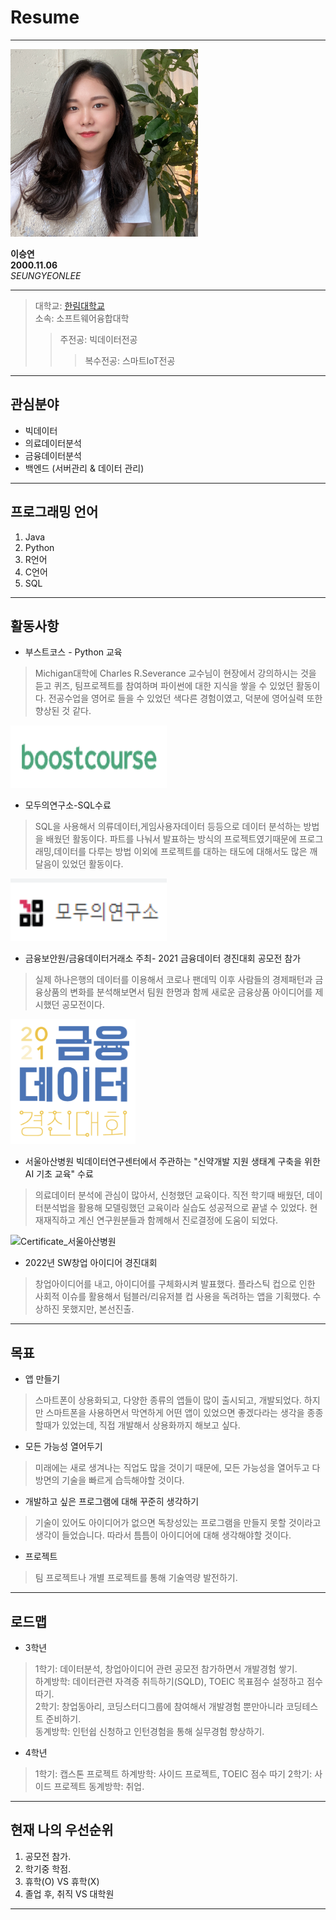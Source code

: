 # Resume
---

<img src=LSY.jpg height=300 width=300>

**이승연**   
**2000.11.06**   
*SEUNGYEONLEE*    

---
>대학교: [한림대학교](https://www.hallym.ac.kr/)   
>소속: 소프트웨어융합대학   
>>주전공: 빅데이터전공   
>>>복수전공: 스마트IoT전공   

---
## 관심분야

* 빅데이터
* 의료데이터분석
* 금융데이터분석
* 백엔드 (서버관리 & 데이터 관리)

---
## 프로그래밍 언어

1. Java
2. Python
3. R언어
4. C언어
5. SQL

---
## 활동사항

* 부스트코스 - Python 교육   

>Michigan대학에 Charles R.Severance 교수님이 현장에서 강의하시는 것을 듣고 퀴즈, 팀프로젝트를 참여하며 파이썬에 대한 지식을 쌓을 수 있었던 활동이다.
>전공수업을 영어로 들을 수 있었던 색다른 경험이였고, 덕분에 영어실력 또한 향상된 것 같다.   
 
<img src=boostcourse.png height=100 width=250>   

* 모두의연구소-SQL수료
>SQL을 사용해서 의류데이터,게임사용자데이터 등등으로 데이터 분석하는 방법을 배웠던 활동이다.
>파트를 나눠서 발표하는 방식의 프로젝트였기때문에 프로그래밍,데이터를 다루는 방법 이외에 프로젝트를 대하는 태도에 대해서도 많은 깨달음이 있었던 활동이다.

<img src=모두연.png height=100 width=250>   

* 금융보안원/금융데이터거래소 주최- 2021 금융데이터 경진대회 공모전 참가   
>실제 하나은행의 데이터를 이용해서 코로나 팬데믹 이후 사람들의 경제패턴과 금융상품의 변화를 분석해보면서 팀원 한명과 함께 새로운 금융상품 아이디어를 제시했던 공모전이다.

<img src=경진대회.PNG height=200 width=200>

* 서울아산병원 빅데이터연구센터에서 주관하는 "신약개발 지원 생태계 구축을 위한 AI 기초 교육" 수료
>의료데이터 분석에 관심이 많아서, 신청했던 교육이다.
>직전 학기때 배웠던, 데이터분석법을 활용해 모델링했던 교육이라 실습도 성공적으로 끝낼 수 있었다.
>현재재직하고 계신 연구원분들과 함께해서 진로결정에 도움이 되었다.

![Certificate_서울아산병원](https://user-images.githubusercontent.com/90338530/208155816-f9402d07-2209-481d-94f7-2870ce1f4faa.jpg)


* 2022년 SW창업 아이디어 경진대회
>창업아이디어를 내고, 아이디어를 구체화시켜 발표했다.
>플라스틱 컵으로 인한 사회적 이슈를 활용해서 텀블러/리유저블 컵 사용을 독려하는 앱을 기획했다.
>수상하진 못했지만, 본선진출.

---
## 목표
 
* 앱 만들기   
>스마트폰이 상용화되고, 다양한 종류의 앱들이 많이 출시되고, 개발되었다.   하지만 스마트폰을 사용하면서 막연하게 어떤 앱이 있었으면 좋겠다라는 생각을 종종 할때가 있었는데, 직접 개발해서 상용화까지 해보고 싶다. 
* 모든 가능성 열어두기
>미래에는 새로 생겨나는 직업도 많을 것이기 때문에, 모든 가능성을 열어두고 다방면의 기술을 빠르게 습득해야할 것이다.
* 개발하고 싶은 프로그램에 대해 꾸준히 생각하기
>기술이 있어도 아이디어가 없으면 독창성있는 프로그램을 만들지 못할 것이라고 생각이 들었습니다. 따라서 틈틈이 아이디어에 대해 생각해야할 것이다.
* 프로젝트
>팀 프로젝트나 개별 프로젝트를 통해 기술역량 발전하기.
---
## 로드맵
* 3학년
>1학기: 데이터분석, 창업아이디어 관련 공모전 참가하면서 개발경험 쌓기.   
>하계방학: 데이터관련 자격증 취득하기(SQLD), TOEIC 목표점수 설정하고 점수따기.   
>2학기: 창업동아리, 코딩스터디그룹에 참여해서 개발경험 뿐만아니라 코딩테스트 준비하기.   
>동계방학: 인턴쉽 신청하고 인턴경험을 통해 실무경험 향상하기.  

* 4학년
>1학기: 캡스톤 프로젝트
>하계방학: 사이드 프로젝트, TOEIC 점수 따기
>2학기: 사이드 프로젝트
>동계방학: 취업.
---
## 현재 나의 우선순위
1. 공모전 참가.
2. 학기중 학점.
3. 휴학(O) VS 휴학(X)
4. 졸업 후, 취직 VS 대학원
---


